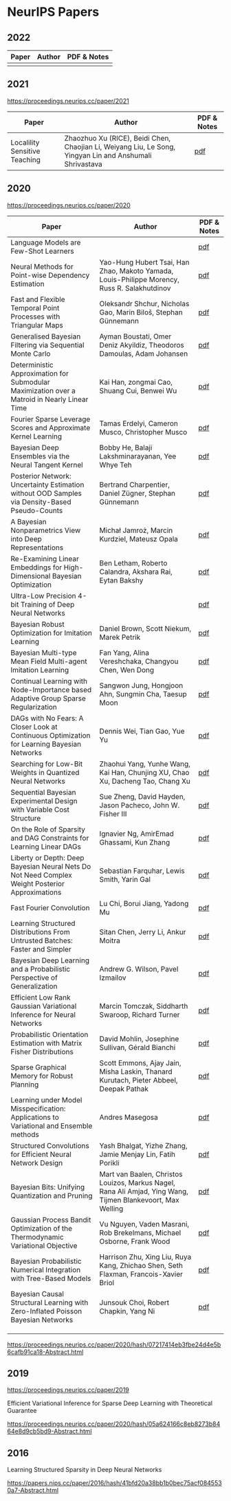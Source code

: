 # NeurIPS Papers


## 2022

| Paper                         | Author                                                                                                   | PDF & Notes                                                                                |
|-------------------------------|----------------------------------------------------------------------------------------------------------|--------------------------------------------------------------------------------------------|
| | | |

         
## 2021

https://proceedings.neurips.cc/paper/2021

| Paper                         | Author                                                                                                   | PDF & Notes                                                                                      |
|-------------------------------|----------------------------------------------------------------------------------------------------------|--------------------------------------------------------------------------------------------------|
| Localility Sensitive Teaching | Zhaozhuo Xu (RICE), Beidi Chen, Chaojian Li, Weiyang Liu, Le Song, Yingyan Lin and Anshumali Shrivastava | [pdf](https://proceedings.neurips.cc/paper/2021/file/95c3f1a8b262ec7a929a8739e21142d7-Paper.pdf) |

## 2020

https://proceedings.neurips.cc/paper/2020

| Paper                                                                                           | Author                                                                                                      | PDF & Notes                                                                                           |
| ----------------------------------------------------------------------------------------------- | ----------------------------------------------------------------------------------------------------------- | ----------------------------------------------------------------------------------------------------- |
| Language Models are Few-Shot Learners                                                           |                                                                                                             | [pdf](https://papers.nips.cc/paper/2020/hash/1457c0d6bfcb4967418bfb8ac142f64a-Abstract.html)          |
| Neural Methods for Point-wise Dependency Estimation                                             | Yao-Hung Hubert Tsai, Han Zhao, Makoto Yamada, Louis-Philippe Morency, Russ R. Salakhutdinov                | [pdf](https://proceedings.neurips.cc/paper/2020/hash/00a03ec6533ca7f5c644d198d815329c-Abstract.html)  |
| Fast and Flexible Temporal Point Processes with Triangular Maps                                 | Oleksandr Shchur, Nicholas Gao, Marin Biloš, Stephan Günnemann                                              | [pdf](https://proceedings.neurips.cc/paper/2020/hash/00ac8ed3b4327bdd4ebbebcb2ba10a00-Abstract.html)  |
| Generalised Bayesian Filtering via Sequential Monte Carlo                                       | Ayman Boustati, Omer Deniz Akyildiz, Theodoros Damoulas, Adam Johansen                                      | [pdf](https://proceedings.neurips.cc/paper/2020/hash/04ecb1fa28506ccb6f72b12c0245ddbc-Abstract.html)  |
| Deterministic Approximation for Submodular Maximization over a Matroid in Nearly Linear Time    | Kai Han, zongmai Cao, Shuang Cui, Benwei Wu                                                                 | [pdf](https://proceedings.neurips.cc/paper/2020/hash/05128e44e27c36bdba71221bfccf735d-Abstract.html)  |
| Fourier Sparse Leverage Scores and Approximate Kernel Learning                                  | Tamas Erdelyi, Cameron Musco, Christopher Musco                                                             | [pdf](https://proceedings.neurips.cc/paper/2020/hash/012d9fe15b2493f21902cd55603382ec-Abstract.html)  |
| Bayesian Deep Ensembles via the Neural Tangent Kernel                                           | Bobby He, Balaji Lakshminarayanan, Yee Whye Teh                                                             | [pdf](https://arxiv.org/abs/2007.05864)                                                               |
| Posterior Network: Uncertainty Estimation without OOD Samples via Density-Based Pseudo-Counts   | Bertrand Charpentier, Daniel Zügner, Stephan Günnemann                                                      | [pdf](https://proceedings.neurips.cc/paper/2020/hash/0eac690d7059a8de4b48e90f14510391-Abstract.html ) |
| A Bayesian Nonparametrics View into Deep Representations                                        | Michał Jamroż, Marcin Kurdziel, Mateusz Opala                                                               | [pdf](https://proceedings.neurips.cc/paper/2020/hash/0ffaca95e3e5242ba1097ad8a9a6e95d-Abstract.html)  |
| Re-Examining Linear Embeddings for High-Dimensional Bayesian Optimization                       | Ben Letham, Roberto Calandra, Akshara Rai, Eytan Bakshy                                                     | [pdf](https://proceedings.neurips.cc/paper/2020/hash/10fb6cfa4c990d2bad5ddef4f70e8ba2-Abstract.html)  |
| Ultra-Low Precision 4-bit Training of Deep Neural Networks                                      |                                                                                                             | [pdf](https://proceedings.neurips.cc/paper/2020/hash/13b919438259814cd5be8cb45877d577-Abstract.html)  |
| Bayesian Robust Optimization for Imitation Learning                                             | Daniel Brown, Scott Niekum, Marek Petrik                                                                    | [pdf](https://proceedings.neurips.cc/paper/2020/hash/1a669e81c8093745261889539694be7f-Abstract.html)  |
| Bayesian Multi-type Mean Field Multi-agent Imitation Learning                                   | Fan Yang, Alina Vereshchaka, Changyou Chen, Wen Dong                                                        | [pdf](https://proceedings.neurips.cc/paper/2020/hash/19eca5979ccbb752778e6c5f090dc9b6-Abstract.html)  |
| Continual Learning with Node-Importance based Adaptive Group Sparse Regularization              | Sangwon Jung, Hongjoon Ahn, Sungmin Cha, Taesup Moon                                                        | [pdf](https://proceedings.neurips.cc/paper/2020/hash/258be18e31c8188555c2ff05b4d542c3-Abstract.html)  |
| DAGs with No Fears: A Closer Look at Continuous Optimization for Learning Bayesian Networks     | Dennis Wei, Tian Gao, Yue Yu                                                                                | [pdf](https://proceedings.neurips.cc/paper/2020/hash/28a7602724ba16600d5ccc644c19bf18-Abstract.html)  |
| Searching for Low-Bit Weights in Quantized Neural Networks                                      | Zhaohui Yang, Yunhe Wang, Kai Han, Chunjing XU, Chao Xu, Dacheng Tao, Chang Xu                              | [pdf](https://proceedings.neurips.cc/paper/2020/hash/2a084e55c87b1ebcdaad1f62fdbbac8e-Abstract.html)  |
| Sequential Bayesian Experimental Design with Variable Cost Structure                            | Sue Zheng, David Hayden, Jason Pacheco, John W. Fisher III                                                  | [pdf](https://proceedings.neurips.cc/paper/2020/hash/2adee8815dd939548ee6b2772524b6f2-Abstract.html)  |
| On the Role of Sparsity and DAG Constraints for Learning Linear DAGs                            | Ignavier Ng, AmirEmad Ghassami, Kun Zhang                                                                   | [pdf](https://proceedings.neurips.cc/paper/2020/hash/d04d42cdf14579cd294e5079e0745411-Abstract.html)  |
| Liberty or Depth: Deep Bayesian Neural Nets Do Not Need Complex Weight Posterior Approximations | Sebastian Farquhar, Lewis Smith, Yarin Gal                                                                  | [pdf](https://proceedings.neurips.cc/paper/2020/hash/2dfe1946b3003933b7f8ddd71f24dbb1-Abstract.html)  |
| Fast Fourier Convolution                                                                        | Lu Chi, Borui Jiang, Yadong Mu                                                                              | [pdf](https://proceedings.neurips.cc/paper/2020/hash/2fd5d41ec6cfab47e32164d5624269b1-Abstract.html)  |
| Learning Structured Distributions From Untrusted Batches: Faster and Simpler                    | Sitan Chen, Jerry Li, Ankur Moitra                                                                          | [pdf](https://proceedings.neurips.cc/paper/2020/hash/305ddad049f65a2c241dbb6e6f746c54-Abstract.html)  |
| Bayesian Deep Learning and a Probabilistic Perspective of Generalization                        | Andrew G. Wilson, Pavel Izmailov                                                                            | [pdf](https://proceedings.neurips.cc/paper/2020/hash/322f62469c5e3c7dc3e58f5a4d1ea399-Abstract.html)  |
| Efficient Low Rank Gaussian Variational Inference for Neural Networks                           | Marcin Tomczak, Siddharth Swaroop, Richard Turner                                                           | [pdf](https://proceedings.neurips.cc/paper/2020/hash/310cc7ca5a76a446f85c1a0d641ba96d-Abstract.html)  |
| Probabilistic Orientation Estimation with Matrix Fisher Distributions                           | David Mohlin, Josephine Sullivan, Gérald Bianchi                                                            | [pdf](https://proceedings.neurips.cc/paper/2020/hash/33cc2b872dfe481abef0f61af181dfcf-Abstract.html)  |
| Sparse Graphical Memory for Robust Planning                                                     | Scott Emmons, Ajay Jain, Misha Laskin, Thanard Kurutach, Pieter Abbeel, Deepak Pathak                       | [pdf](https://proceedings.neurips.cc/paper/2020/hash/385822e359afa26d52b5b286226f2cea-Abstract.html)  |
| Learning under Model Misspecification: Applications to Variational and Ensemble methods         | Andres Masegosa                                                                                             | [pdf](https://proceedings.neurips.cc/paper/2020/hash/3ac48664b7886cf4e4ab4aba7e6b6bc9-Abstract.html)  |
| Structured Convolutions for Efficient Neural Network Design                                     | Yash Bhalgat, Yizhe Zhang, Jamie Menjay Lin, Fatih Porikli                                                  | [pdf](https://proceedings.neurips.cc/paper/2020/hash/3be0214185d6177a9aa6adea5a720b09-Abstract.html)  |
| Bayesian Bits: Unifying Quantization and Pruning                                                | Mart van Baalen, Christos Louizos, Markus Nagel, Rana Ali Amjad, Ying Wang, Tijmen Blankevoort, Max Welling | [pdf](https://proceedings.neurips.cc/paper/2020/hash/3f13cf4ddf6fc50c0d39a1d5aeb57dd8-Abstract.html)  |
| Gaussian Process Bandit Optimization of the Thermodynamic Variational Objective                 | Vu Nguyen, Vaden Masrani, Rob Brekelmans, Michael Osborne, Frank Wood                                       | [pdf](https://proceedings.neurips.cc/paper/2020/hash/3f2dff7862a70f97a59a1fa02c3ec110-Abstract.html)  |
| Bayesian Probabilistic Numerical Integration with Tree-Based Models                             | Harrison Zhu, Xing Liu, Ruya Kang, Zhichao Shen, Seth Flaxman, Francois-Xavier Briol                        | [pdf](https://proceedings.neurips.cc/paper/2020/hash/3fe94a002317b5f9259f82690aeea4cd-Abstract.html)  |
| Bayesian Causal Structural Learning with Zero-Inflated Poisson Bayesian Networks                | Junsouk Choi, Robert Chapkin, Yang Ni                                                                       | [pdf](https://proceedings.neurips.cc/paper/2020/hash/4175a4b46a45813fccf4bd34c779d817-Abstract.html)  |
|                                                                                                 |                                                                                                             |                                                                                                       |
|                                                                                                 |                                                                                                             |                                                                                                       |
|                                                                                                 |                                                                                                             |                                                                                                       |

https://proceedings.neurips.cc/paper/2020/hash/07217414eb3fbe24d4e5b6cafb91ca18-Abstract.html

## 2019

https://proceedings.neurips.cc/paper/2019

Efficient Variational Inference for Sparse Deep Learning with Theoretical Guarantee

https://proceedings.neurips.cc/paper/2020/hash/05a624166c8eb8273b8464e8d9cb5bd9-Abstract.html

## 2016

Learning Structured Sparsity in Deep Neural Networks

https://papers.nips.cc/paper/2016/hash/41bfd20a38bb1b0bec75acf0845530a7-Abstract.html
